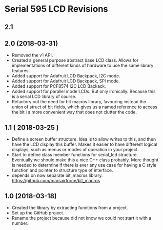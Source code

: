 # Serial 595 LCD Revisions

## 2.1

## 2.0 (2018-03-31)
* Removed the v1 API.
* Created a general purpose abstract base LCD class. Allows for implementations of different kinds of hardware to use the same library features.
* Added support for Adafruit LCD Backpack, I2C mode.
* Added support for Adafruit LCD Backpack, SPI mode.
* Added support for PCF8574 I2C LCD Backack.
* Added support for parallel mode LCDs. But only ironically. Because this is a serial LCD library of course.
* Refactory out the need for bit macros library, favouring instead the union of struct of bit fields, which gives us a named reference to access the bit i a more convenient way that does not clutter the code.

## 1.1 ( 2018-03-25 )
* Define a screen buffer structure. Idea is to allow writes to this, and then have the LCD display this buffer. Makes it easier to have different logical displays, such as menus or modes of operation in your project.
* Start to define class member functions for serial_lcd structure. Eventually we should make this a nice C++ class probably. More thought is needed to determine if there is ever any use case for having a C style function and pointer to structure type of interface.
* depends on now separate bit_macros library. https://github.com/marsairforce/bit_macros

## 1.0 (2018-03-18)
* Created the library by extracting functions from a project.
* Set up the GitHub project.
* Rename the project because did not know we could not start it with a number.

